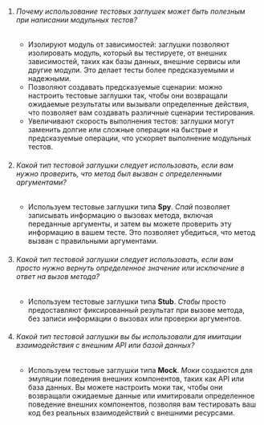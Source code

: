 1)  ###### Почему использование тестовых заглушек может быть полезным при написании модульных тестов?
    * Изолируют модуль от зависимостей: заглушки позволяют изолировать модуль, который вы тестируете, от внешних зависимостей, таких как базы данных, внешние сервисы или другие модули. Это делает тесты более предсказуемыми и надежными.
    * Позволяют создавать предсказуемые сценарии: можно настроить тестовые заглушки так, чтобы они возвращали ожидаемые результаты или вызывали определенные действия, что позволяет вам создавать различные сценарии тестирования.
    * Увеличивают скорость выполнения тестов: заглушки могут заменить долгие или сложные операции на быстрые и предсказуемые операции, что ускоряет выполнение модульных тестов.
    
2) ###### Какой тип тестовой заглушки следует использовать, если вам нужно проверить, что метод был вызван с определенными аргументами?
    * Используем тестовые заглушки типа **Spy**. _Спай_ позволяет записывать информацию о вызовах метода, включая переданные аргументы, и затем вы можете проверить эту информацию в вашем тесте. Это позволяет убедиться, что метод вызван с правильными аргументами.

3) ###### Какой тип тестовой заглушки следует использовать, если вам просто нужно вернуть определенное значение или исключение в ответ на вызов метода?
    * Используем тестовые заглушки типа **Stub**. _Стабы_ просто предоставляют фиксированный результат при вызове метода, без записи информации о вызовах или проверки аргументов.

4) ###### Какой тип тестовой заглушки вы бы использовали для имитации  взаимодействия с внешним API или базой данных?
    * Используем тестовые заглушки типа **Mock**. _Моки_ создаются для эмуляции поведения внешних компонентов, таких как API или база данных. Вы можете настроить моки так, чтобы они возвращали ожидаемые данные или имитировали определенное поведение внешних компонентов, позволяя вам тестировать ваш код без реальных взаимодействий с внешними ресурсами.
